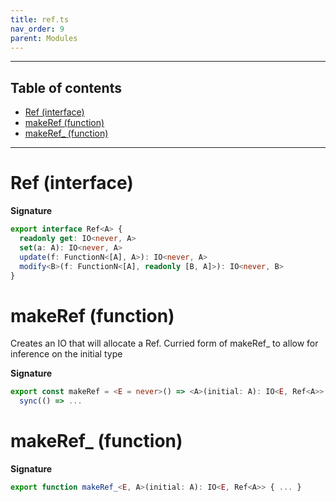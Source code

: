 ```yaml
---
title: ref.ts
nav_order: 9
parent: Modules
---
```


---

<h2 class="text-delta">Table of contents</h2>

- [Ref (interface)](#ref-interface)
- [makeRef (function)](#makeref-function)
- [makeRef\_ (function)](#makeref_-function)

---

# Ref (interface)

**Signature**

```ts
export interface Ref<A> {
  readonly get: IO<never, A>
  set(a: A): IO<never, A>
  update(f: FunctionN<[A], A>): IO<never, A>
  modify<B>(f: FunctionN<[A], readonly [B, A]>): IO<never, B>
}
```

# makeRef (function)

Creates an IO that will allocate a Ref.
Curried form of makeRef\_ to allow for inference on the initial type

**Signature**

```ts
export const makeRef = <E = never>() => <A>(initial: A): IO<E, Ref<A>> =>
  sync(() => ...
```

# makeRef\_ (function)

**Signature**

```ts
export function makeRef_<E, A>(initial: A): IO<E, Ref<A>> { ... }
```
